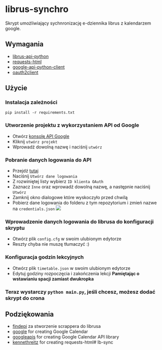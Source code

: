 # librus-synchro
Skrypt umożliwiający sychnronizację e-dziennika librus z kalendarzem google.

## Wymagania
- [librus-api-python](https://github.com/synnek1337/librus-api-python)
- [requests-html](https://html.python-requests.org)
- [google-api-python-client](https://pypi.org/project/google-api-python-client/)
- [oauth2client](https://pypi.org/project/oauth2client/)

## Użycie
### Instalacja zależności
```pip install -r requirements.txt```

### Utworzenie projektu z wykorzystaniem API od Google
- Otwórz [konsolę API Google](https://console.cloud.google.com/apis/dashboard)
- Kliknij ```utwórz projekt```
- Wprowadź dowolną nazwę i naciśnij ```utwórz```

### Pobranie danych logowania do API
- Przejdź [tutaj](https://console.cloud.google.com/apis/credentials)
- Naciśnij ```Utwórz dane logowania```
- Z rozwiniętej listy wybierz ```ID klienta OAuth```
- Zaznacz ```Inne``` oraz wprowadź dowolną nazwę, a następnie naciśnij ```Utwórz```
- Zamknij okno dialogowe które wyskoczyło przed chwilą
- Pobierz dane logowania do folderu z tym repozytorium i zmień nazwe na ```credentials.json```
![](downloading.png)

### Wprowadzenie danych logowania do librusa do konfiguracji skryptu
- Otwórz plik ```config.cfg``` w swoim ulubionym edytorze
- Reszty chyba nie muszę tłumaczyć :)

### Konfiguracja godzin lekcyjnych
- Otwórz plik ```timetable.json``` w swoim ulubionym edytorze
- Edytuj godziny rozpoczęcia i zakończenia lekcji **Pamiętając o wstawianiu spacji zamiast dwukropka**

### **Teraz wystarczy ```python main.py```, jeśli chcesz, możesz dodać skrypt do crona**
## Podziękowania
- [findepi](https://github.com/findepi) za stworzenie scrappera do librusa
- [google](https://github.com/google) for creating Google Calendar
- [googleapis](https://github.com/googleapis) for creating Google Calendar API library
- [kennethreitz](https://github.com/kennethreitz) for creating requests-html#   l b - s y n c  
 